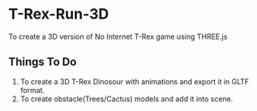 # T-Rex-Run-3D
To create a 3D version of No Internet T-Rex game using THREE.js

## Things To Do
1) To create a 3D T-Rex Dinosour with animations and export it in GLTF format.
2) To create obstacle(Trees/Cactus) models and add it into scene.